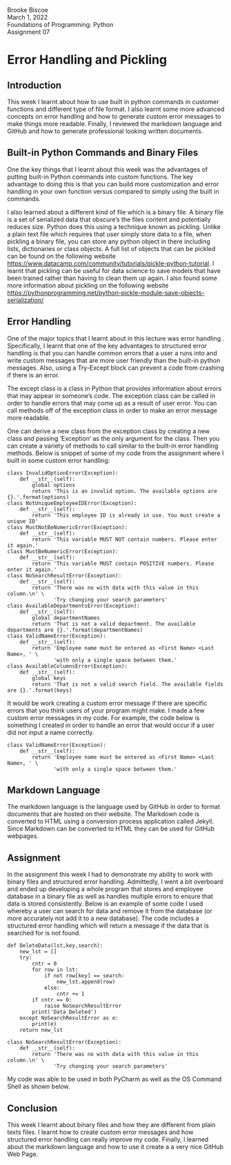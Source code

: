 Brooke Biscoe  
March 1, 2022  
Foundations of Programming: Python  
Assignment 07

# Error Handling and Pickling

## Introduction

This week I learnt about how to use built in python commands in customer functions and different type of file format. I also learnt some more advanced concepts on error handling and how to generate custom error messages to make things more readable. Finally, I reviewed the markdown language and GitHub and how to generate professional looking written documents.

## Built-in Python Commands and Binary Files

One the key things that I learnt about this week was the advantages of putting built-in Python commands into custom functions. The key advantage to doing this is that you can build more customization and error handling in your own function versus compared to simply using the built in commands. 

I also learned about a different kind of file which is a binary file. A binary file is a set of serialized data that obscure’s the files content and potentially reduces size. Python does this using a technique known as pickling. Unlike a plain text file which requires that user simply store data to a file, when pickling a binary file, you can store any python object in there including lists, dictionaries or class objects. A full list of objects that can be pickled can be found on the following website https://www.datacamp.com/community/tutorials/pickle-python-tutorial. I learnt that pickling can be useful for data science to save models that have been trained rather than having to clean them up again. I also found some more information about pickling on the following website https://pythonprogramming.net/python-pickle-module-save-objects-serialization/


## Error Handling

One of the major topics that I learnt about in this lecture was error handling . Specifically, I learnt that one of the key advantages to structured error handling is that you can handle common errors that a user a runs into and write custom messages that are more user friendly than the built-in python messages. Also, using a Try-Except block can prevent a code from crashing if there is an error. 

The except class is a class in Python that provides information about errors that may appear in someone’s code. The exception class can be called in order to handle errors that may come up as a result of user error.  You can call methods off of the exception class in order to make an error message more readable.

One can derive a new class from the exception class by creating a new class and passing ‘Exception’ as the only argument for the class. Then you can create a variety of methods to call similar to the built-in error handling methods. Below is snippet of some of my code from the assignment where I built in some custom error handling:
```
class InvalidOptionError(Exception):
    def __str__(self):
        global options
        return 'This is an invalid option. The available options are {}.'.format(options)
class NotUniqueEmployeeIDError(Exception):
    def __str__(self):
        return 'This employee ID is already in use. You must create a unique ID'
class MustNotBeNumericError(Exception):
    def __str__(self):
        return 'This variable MUST NOT contain numbers. Please enter it again.'
class MustBeNumericError(Exception):
    def __str__(self):
        return 'This variable MUST contain POSITIVE numbers. Please enter it again.'
class NoSearchResultError(Exception):
    def __str__(self):
        return 'There was no with data with this value in this column.\n' \
               'Try changing your search parameters'
class AvailableDepartmentsError(Exception):
    def __str__(self):
        global departmentNames
        return 'That is not a valid department. The available departments are {}.'.format(departmentNames)
class ValidNameError(Exception):
    def __str__(self):
        return 'Employee name must be entered as <First Name> <Last Name>, ' \
               'with only a single space between them.'
class AvailableColumnsError(Exception):
    def __str__(self):
        global keys
        return 'That is not a valid search field. The available fields are {}.'.format(keys)
```


It would be work creating a custom error message if there are specific errors that you think users of your program might make. I made a few custom error messages in my code. For example, the code below is something I created in order to handle an error that would occur if a user did not input a name correctly.

```
class ValidNameError(Exception):
    def __str__(self):
        return 'Employee name must be entered as <First Name> <Last Name>, ' \
               'with only a single space between them.'
```
 
## Markdown Language

The markdown language is the language used by GitHub in order to format documents that are hosted on their website. The Markdown code is converted to HTML using a conversion process application called Jekyll. Since Markdown can be converted to HTML they can be used for GitHub webpages.

## Assignment

In the assignment this week I had to demonstrate my ability to work with binary files and structured error handling. Admittedly, I went a bit overboard and ended up developing a whole program that stores and employee database in a binary file as well as handles multiple errors to ensure that data is stored consistently. Below is an example of some code I used whereby a user can search for data and remove it from the database (or more accurately not add it to a new database). The code includes a structured error handling which will return a message if the data that is searched for is not found.

```
def DeleteData(lst,key,search):
    new_lst = []
    try:
        cntr = 0
        for row in lst:
            if not row[key] == search:
                new_lst.append(row)
            else:
                cntr += 1
        if cntr == 0:
            raise NoSearchResultError
        print('Data Deleted')
    except NoSearchResultError as e:
        print(e)
    return new_lst

class NoSearchResultError(Exception):
    def __str__(self):
        return 'There was no with data with this value in this column.\n' \
               'Try changing your search parameters'
```

My code was able to be used in both PyCharm as well as the OS Command Shell as shown below.

 
 
 

## Conclusion

This week I learnt about binary files and how they are different from plain texts files. I learnt how to create custom error messages and how structured error handling can really improve my code. Finally, I learned about the markdown language and how to use it create a a very nice GitHub Web Page.

